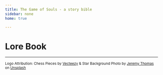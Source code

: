 ```yaml
---
title: The Game of Souls - a story bible
sidebar: none
home: true

---
```

# Lore Book


****
<small>Logo Attribution: Chess Pieces by [Vecteezy](https://www.vecteezy.com) &amp; Star Background Photo by [Jeremy Thomas](https://unsplash.com/@jeremythomasphoto?utm_source=unsplash&utm_medium=referral&utm_content=creditCopyText) on [Unsplash](https://unsplash.com/?utm_source=unsplash&utm_medium=referral&utm_content=creditCopyText)</small>
